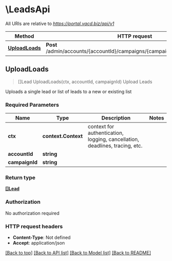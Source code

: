 # \LeadsApi

All URIs are relative to *https://portal.vacd.biz/api/v1*

Method | HTTP request | Description
------------- | ------------- | -------------
[**UploadLoads**](LeadsApi.md#UploadLoads) | **Post** /admin/accounts/{accountId}/campaigns/{campaignId}/leadLoader/direct | Upload Leads



## UploadLoads

> []Lead UploadLoads(ctx, accountId, campaignId)
Upload Leads

Uploads a single lead or list of leads to a new or existing list

### Required Parameters


Name | Type | Description  | Notes
------------- | ------------- | ------------- | -------------
**ctx** | **context.Context** | context for authentication, logging, cancellation, deadlines, tracing, etc.
**accountId** | **string**|  | 
**campaignId** | **string**|  | 

### Return type

[**[]Lead**](Lead.md)

### Authorization

No authorization required

### HTTP request headers

- **Content-Type**: Not defined
- **Accept**: application/json

[[Back to top]](#) [[Back to API list]](../README.md#documentation-for-api-endpoints)
[[Back to Model list]](../README.md#documentation-for-models)
[[Back to README]](../README.md)

